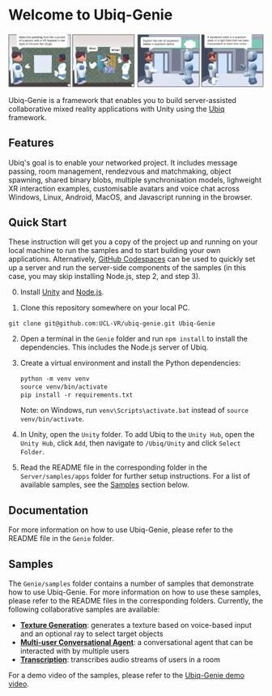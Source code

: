 # Welcome to Ubiq-Genie

![Illustrations of two sample demos available in Ubiq-Genie](header.png)

Ubiq-Genie is a framework that enables you to build server-assisted collaborative mixed reality applications with Unity using the [Ubiq](https://ubiq.online) framework.

## Features

Ubiq's goal is to enable your networked project. It includes message passing, room management, rendezvous and matchmaking, object spawning, shared binary blobs, multiple synchronisation models, lighweight XR interaction examples, customisable avatars and voice chat across Windows, Linux, Android, MacOS, and Javascript running in the browser.

## Quick Start

These instruction will get you a copy of the project up and running on your local machine to run the samples and to start building your own applications. Alternatively, [GitHub Codespaces](https://docs.github.com/en/codespaces) can be used to quickly set up a server and run the server-side components of the samples (in this case, you may skip installing Node.js, step 2, and step 3).

0. Install [Unity](https://unity3d.com/get-unity/download) and [Node.js](https://nodejs.org/en/download/).

1. Clone this repository somewhere on your local PC.

```
git clone git@github.com:UCL-VR/ubiq-genie.git Ubiq-Genie
```

2. Open a terminal in the `Genie` folder and run `npm install` to install the dependencies. This includes the Node.js server of Ubiq.

3. Create a virtual environment and install the Python dependencies:

    ```
    python -m venv venv
    source venv/bin/activate
    pip install -r requirements.txt
    ```

    Note: on Windows, run `venv\Scripts\activate.bat` instead of `source venv/bin/activate`.

4. In Unity, open the `Unity` folder. To add Ubiq to the `Unity Hub`, open the `Unity Hub`, click `Add`, then navigate to `/Ubiq/Unity` and click `Select Folder`.

5. Read the README file in the corresponding folder in the `Server/samples/apps` folder for further setup instructions. For a list of available samples, see the [Samples](#samples) section below.

## Documentation
For more information on how to use Ubiq-Genie, please refer to the README file in the `Genie` folder.

## Samples

The `Genie/samples` folder contains a number of samples that demonstrate how to use Ubiq-Genie. For more information on how to use these samples, please refer to the README files in the corresponding folders. Currently, the following collaborative samples are available:

- [**Texture Generation**](Server/samples/apps/texture_generation/README.md): generates a texture based on voice-based input and an optional ray to select target objects
- [**Multi-user Conversational Agent**](Server/samples/apps/virtual_assistant/README.md): a conversational agent that can be interacted with by multiple users
- [**Transcription**](Server/samples/apps/transcription/README.md): transcribes audio streams of users in a room

For a demo video of the samples, please refer to the [Ubiq-Genie demo video](https://youtu.be/cGz0z9BIgQk).